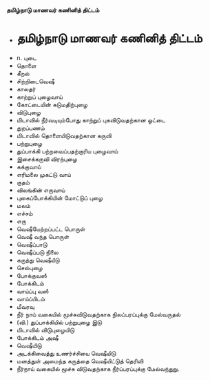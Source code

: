 **தமிழ்நாடு மாணவர் கணினித் திட்டம்**
- # தமிழ்நாடு மாணவர் கணினித் திட்டம்
- n. புடை
- தொளை
- கீறல்
- சிற்றிடைவெஷீ
- காலதர்
- காற்றுப் புழைவாய்
- கோட்டையின் சுடுமதிற்புழை
- விடுபுழை
- மிடாவில் நீர்வடியும்போது காற்றுப் புகவிடுவதற்கான ஓட்டை
- துறப்பணம்
- மிடாவில் தொளையிடுவதற்கான கருவி
- பற்றுபுழை
- துப்பாக்கி பற்றவைப்பதற்குரிய புழைவாய்
- இசைக்கருவி விரற்புழை
- கக்குவாய்
- எரிமலை முகட்டு வாய்
- குதம்
- விலங்கின் எருவாய்
- புகைப்போக்கியின் மோட்டுப் புழை
- மலம்
- எச்சம்
- எரு
- வெஷீயேற்றப்பட்ட பொருள்
- வெஷீ வந்த பொருள்
- வெஷீப்பாடு
- வெஷீப்படு நிலை
- கருத்து வெஷீயீடு
- செல்புழை
- போக்குவஸீ
- போக்கிடம்
- வாய்ப்பு வஸீ
- வாய்ப்பிடம்
- மீவரவு
- நீர் நாய் வகையில் மூச்சுவிடுவதற்காக நிலப்பரப்புக்கு மேல்வருதல்
- (வி.) துப்பாக்கியில் பற்றுபுழை இடு
- மிடாவில் விடுபுழையிடு
- போக்கிடம் அஷீ
- வெஷீயிடு
- அடக்கிவைத்து உணர்ச்சியை வெஷீயிடு
- மனத்துள் அமைந்த கருத்தை வெஷீயிட்டுத் தெரிவி
- நீர்நாய் வகையில் மூச்சு விடுவதற்காக நீர்ப்பரப்புக்கு மேல்வந்துறு.

